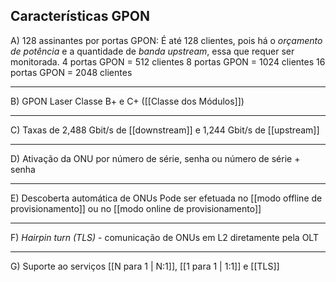 ## Características GPON
A) 128 assinantes por portas GPON:
É até 128 clientes, pois há o *orçamento de potência* e a quantidade de *banda upstream*, essa que requer ser monitorada. 
4 portas GPON = 512 clientes
8 portas GPON = 1024 clientes 
16 portas GPON = 2048 clientes 

---
B) GPON Laser Classe B+ e C+ ([[Classe dos Módulos]])

---
C) Taxas de 2,488 Gbit/s de [[downstream]] e 1,244 Gbit/s de [[upstream]]

---
D) Ativação da ONU por número de série, senha ou número de série + senha

---
E) Descoberta automática de ONUs
Pode ser efetuada no [[modo offline de provisionamento]] ou no [[modo online de provisionamento]]

---
F) *Hairpin turn (TLS)* - comunicação de ONUs em L2 diretamente pela OLT

---
G) Suporte ao serviços [[N para 1 | N:1]], [[1 para 1 | 1:1]] e [[TLS]] 

